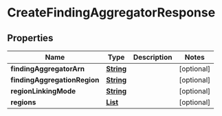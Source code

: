 

# CreateFindingAggregatorResponse


## Properties

| Name | Type | Description | Notes |
|------------ | ------------- | ------------- | -------------|
|**findingAggregatorArn** | [**String**](String.md) |  |  [optional] |
|**findingAggregationRegion** | [**String**](String.md) |  |  [optional] |
|**regionLinkingMode** | [**String**](String.md) |  |  [optional] |
|**regions** | [**List**](List.md) |  |  [optional] |



